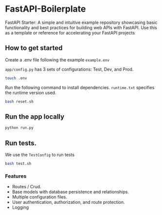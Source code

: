 # FastAPI-Boilerplate

FastAPI Starter: A simple and intuitive example repository showcasing basic functionality and best practices for building web APIs with FastAPI. Use this as a template or reference for accelerating your FastAPI projects

## How to get started

Create a .env file following the example `example.env`

`app/config.py` has 3 sets of configurations: Test, Dev, and Prod.

```bash
touch .env
```

Run the following command to install dependencies. `runtime.txt` specifies the runtime version used.

```bash
bash reset.sh
```

## Run the app locally

```bash
python run.py
```

## Run tests.

We use the `TestConfig` to run tests

```bash
bash test.sh
```

### Features

- Routes / Crud.
- Base models with database persistence and relationships.
- Multiple configuration files.
- User authentication, authorization, and route protection.
- Logging
